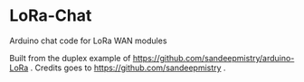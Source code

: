 # LoRa-Chat
Arduino chat code for LoRa WAN modules 

Built from the duplex example of https://github.com/sandeepmistry/arduino-LoRa .
Credits goes to https://github.com/sandeepmistry .
